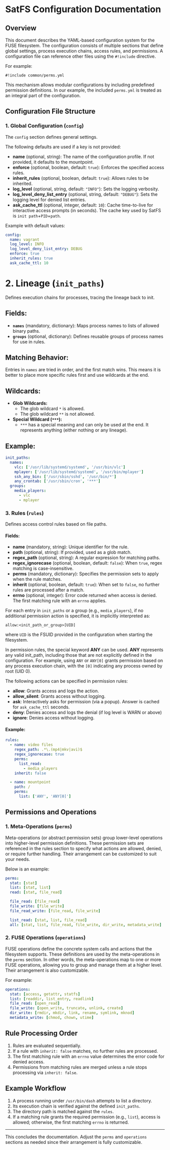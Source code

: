 # SatFS Configuration Documentation

## Overview
This document describes the YAML-based configuration system for the FUSE filesystem. The configuration consists of multiple sections that define global settings, process execution chains, access rules, and permissions.
A configuration file can reference other files using the `#!include` directive.

For example:

```
#!include common/perms.yml
```

This mechanism allows modular configurations by including predefined permission definitions. In our example, the included `perms.yml` is treated as an integral part of the configuration.


## Configuration File Structure

### 1. Global Configuration (`config`)
The `config` section defines general settings.

The following defaults are used if a key is not provided:

- **name** (optional, string): The name of the configuration profile. If not provided, it defaults to the mountpoint.
- **enforce** (optional, boolean, default: `true`): Enforces the specified access rules.
- **inherit_rules** (optional, boolean, default: `true`): Allows rules to be inherited.
- **log_level** (optional, string, default: `"INFO"`): Sets the logging verbosity.
- **log_level_deny_list_entry** (optional, string, default: `"DEBUG"`): Sets the logging level for denied list entries.
- **ask_cache_ttl** (optional, integer, default: `10`): Cache time-to-live for interactive access prompts (in seconds). The cache key used by SatFS is `init path`+`PID`+`path`.

Example with default values:
```yaml
config:
  name: vagrant
  log_level: INFO
  log_level_deny_list_entry: DEBUG
  enforce: true
  inherit_rules: true
  ask_cache_ttl: 10
```

# 2. Lineage (`init_paths`)
Defines execution chains for processes, tracing the lineage back to init.

## Fields:
- **`names`** (mandatory, dictionary): Maps process names to lists of allowed binary paths.
- **`groups`** (optional, dictionary): Defines reusable groups of process names for use in rules.

## Matching Behavior:
Entries in `names` are tried in order, and the first match wins. This means it is better to place more specific rules first and use wildcards at the end.

## Wildcards:
- **Glob Wildcards:**
  - The glob wildcard `*` is allowed.
  - The glob wildcard `**` is not allowed.
- **Special Wildcard (`***`):**
  - `***` has a special meaning and can only be used at the end. It represents anything (either nothing or any lineage).

## Example:
```yaml
init_paths:
  names:
    vlc: ['/usr/lib/systemd/systemd', '/usr/bin/vlc']
    mplayer: ['/usr/lib/systemd/systemd', '/usr/bin/mplayer']
    ssh_any_bin: ['/usr/sbin/sshd', '/usr/bin/*']
    any_crontab: ['/usr/sbin/cron', '***']
  groups:
    media_players:
      - vlc
      - mplayer
```

### 3. Rules (`rules`)
Defines access control rules based on file paths.

#### Fields:
- **name** (mandatory, string): Unique identifier for the rule.
- **path** (optional, string): If provided, used as a glob match.
- **regex_path** (optional, string): A regular expression for matching paths.
- **regex_ignorecase** (optional, boolean, default: `false`): When `true`, regex matching is case-insensitive.
- **perms** (mandatory, dictionary): Specifies the permission sets to apply when the rule matches.
- **inherit** (optional, boolean, default: `true`): When set to `false`, no further rules are processed after a match.
- **errno** (optional, integer): Error code returned when access is denied. The first matching rule with an `errno` applies.

For each entry in `init_paths` or a group (e.g., `media_players`), if no additional permission action is specified, it is implicitly interpreted as:

```
allow:<init_path_or_group>[UID]
```

where `UID` is the FSUID provided in the configuration when starting the filesystem.

In permission rules, the special keyword **ANY** can be used. **ANY** represents any valid init_path, including those that are not explicitly defined in the configuration. For example, using `ANY` or `ANY[0]` grants permission based on any process execution chain, with the `[0]` indicating any process owned by root (UID 0).

The following actions can be specified in permission rules:
- **allow**: Grants access and logs the action.
- **allow_silent**: Grants access without logging.
- **ask**: Interactively asks for permission (via a popup). Answer is cached for `ask_cache_ttl` seconds.
- **deny**: Denies access and logs the denial (if log level is WARN or above)
- **ignore**: Denies access without logging.

#### Example:
```yaml
rules:
  - name: video files
    regex_path: .*\.(mp4|mkv|avi)$
    regex_ignorecase: true
    perms:
      list_read:
        - media_players
    inherit: false

  - name: mountpoint
    path: /
    perms:
      list: ['ANY', 'ANY[0]']
```

## Permissions and Operations

### 1. Meta-Operations (`perms`)
Meta-operations (or abstract permission sets) group lower-level operations into higher-level permission definitions. These permission sets are referenced in the rules section to specify what actions are allowed, denied, or require further handling. Their arrangement can be customized to suit your needs.

Below is an example:

```yaml
perms:
  stat: [stat]
  list: [stat, list]
  read: [stat, file_read]

  file_read: [file_read]
  file_write: [file_write]
  file_read_write: [file_read, file_write]

  list_read: [stat, list, file_read]
  all: [stat, list, file_read, file_write, dir_write, metadata_write]
```

### 2. FUSE Operations (`operations`)
FUSE operations define the concrete system calls and actions that the filesystem supports. These definitions are used by the meta-operations in the `perms` section. In other words, the meta-operations map to one or more FUSE operations, allowing you to group and manage them at a higher level. Their arrangement is also customizable.

For example:

```yaml
operations:
  stat: [access, getattr, statfs]
  list: [readdir, list_entry, readlink]
  file_read: [open_read]
  file_write: [open_write, truncate, unlink, create]
  dir_write: [rmdir, mkdir, link, rename, symlink, mknod]
  metadata_write: [chmod, chown, utime]
```



## Rule Processing Order
1. Rules are evaluated sequentially.
2. If a rule with `inherit: false` matches, no further rules are processed.
3. The first matching rule with an `errno` value determines the error code for denied access.
4. Permissions from matching rules are merged unless a rule stops processing via `inherit: false`.


## Example Workflow
1. A process running under `/usr/bin/dash` attempts to list a directory.
2. Its execution chain is verified against the defined `init_paths`.
3. The directory path is matched against the `rules`.
4. If a matching rule grants the required permission (e.g., `list`), access is allowed; otherwise, the first matching `errno` is returned.

---

This concludes the documentation. Adjust the `perms` and `operations` sections as needed since their arrangement is fully customizable.
